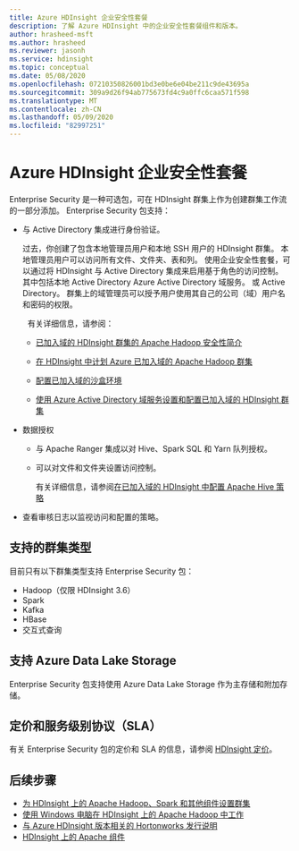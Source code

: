 ```yaml
---
title: Azure HDInsight 企业安全性套餐
description: 了解 Azure HDInsight 中的企业安全性套餐组件和版本。
author: hrasheed-msft
ms.author: hrasheed
ms.reviewer: jasonh
ms.service: hdinsight
ms.topic: conceptual
ms.date: 05/08/2020
ms.openlocfilehash: 07210350826001bd3e0be6e04be211c9de43695a
ms.sourcegitcommit: 309a9d26f94ab775673fd4c9a0ffc6caa571f598
ms.translationtype: MT
ms.contentlocale: zh-CN
ms.lasthandoff: 05/09/2020
ms.locfileid: "82997251"
---
```

# <a name="enterprise-security-package-for-azure-hdinsight"></a>Azure HDInsight 企业安全性套餐

Enterprise Security 是一种可选包，可在 HDInsight 群集上作为创建群集工作流的一部分添加。 Enterprise Security 包支持：

* 与 Active Directory 集成进行身份验证。

    过去，你创建了包含本地管理员用户和本地 SSH 用户的 HDInsight 群集。 本地管理员用户可以访问所有文件、文件夹、表和列。  使用企业安全性套餐，可以通过将 HDInsight 与 Active Directory 集成来启用基于角色的访问控制。 其中包括本地 Active Directory Azure Active Directory 域服务。 或 Active Directory。 群集上的域管理员可以授予用户使用其自己的公司（域）用户名和密码的权限。

       有关详细信息，请参阅：

    * [已加入域的 HDInsight 群集的 Apache Hadoop 安全性简介](./domain-joined/hdinsight-security-overview.md)

    * [在 HDInsight 中计划 Azure 已加入域的 Apache Hadoop 群集](./domain-joined/apache-domain-joined-architecture.md)

    * [配置已加入域的沙盒环境](./domain-joined/apache-domain-joined-configure.md)

    * [使用 Azure Active Directory 域服务设置和配置已加入域的 HDInsight 群集](./domain-joined/apache-domain-joined-configure-using-azure-adds.md)

* 数据授权

  * 与 Apache Ranger 集成以对 Hive、Spark SQL 和 Yarn 队列授权。
  * 可以对文件和文件夹设置访问控制。

    有关详细信息，请参阅[在已加入域的 HDInsight 中配置 Apache Hive 策略](./domain-joined/apache-domain-joined-run-hive.md)

* 查看审核日志以监视访问和配置的策略。

## <a name="supported-cluster-types"></a>支持的群集类型

目前只有以下群集类型支持 Enterprise Security 包：

* Hadoop（仅限 HDInsight 3.6）
* Spark
* Kafka
* HBase
* 交互式查询

## <a name="support-for-azure-data-lake-storage"></a>支持 Azure Data Lake Storage

Enterprise Security 包支持使用 Azure Data Lake Storage 作为主存储和附加存储。

## <a name="pricing-and-service-level-agreement-sla"></a>定价和服务级别协议（SLA）

有关 Enterprise Security 包的定价和 SLA 的信息，请参阅 [HDInsight 定价](https://azure.microsoft.com/pricing/details/hdinsight/)。

## <a name="next-steps"></a>后续步骤

* [为 HDInsight 上的 Apache Hadoop、Spark 和其他组件设置群集](hdinsight-hadoop-provision-linux-clusters.md)
* [使用 Windows 电脑在 HDInsight 上的 Apache Hadoop 中工作](hdinsight-hadoop-windows-tools.md)
* [与 Azure HDInsight 版本相关的 Hortonworks 发行说明](./hortonworks-release-notes.md)
* [HDInsight 上的 Apache 组件](./hdinsight-component-versioning.md)
